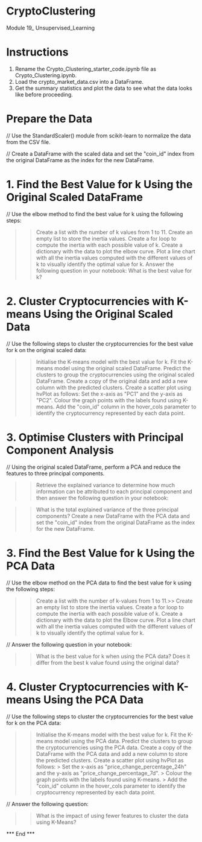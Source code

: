 # CryptoClustering
Module 19_ Unsupervised_Learning

# Instructions
1. Rename the Crypto_Clustering_starter_code.ipynb file as Crypto_Clustering.ipynb.
2. Load the crypto_market_data.csv into a DataFrame.
3. Get the summary statistics and plot the data to see what the data looks like before proceeding.

# Prepare the Data
// Use the StandardScaler() module from scikit-learn to normalize the data from the CSV file.

// Create a DataFrame with the scaled data and set the "coin_id" index from the original DataFrame as the index for the new DataFrame.


# 1. Find the Best Value for k Using the Original Scaled DataFrame
// Use the elbow method to find the best value for k using the following steps:

   >> Create a list with the number of k values from 1 to 11.
   >> Create an empty list to store the inertia values.
   >> Create a for loop to compute the inertia with each possible value of k.
   >> Create a dictionary with the data to plot the elbow curve.
   >> Plot a line chart with all the inertia values computed with the different values of k to visually identify the optimal value for k.
   >> Answer the following question in your notebook: What is the best value for k?

# 2. Cluster Cryptocurrencies with K-means Using the Original Scaled Data
//  Use the following steps to cluster the cryptocurrencies for the best value for k on the original scaled data:

  >> Initialise the K-means model with the best value for k.
  >> Fit the K-means model using the original scaled DataFrame.
  >> Predict the clusters to group the cryptocurrencies using the original scaled DataFrame.
  >> Create a copy of the original data and add a new column with the predicted clusters.
  >> Create a scatter plot using hvPlot as follows:
  >> Set the x-axis as "PC1" and the y-axis as "PC2".
  >> Colour the graph points with the labels found using K-means.
  >> Add the "coin_id" column in the hover_cols parameter to identify the cryptocurrency represented by each data point.

# 3. Optimise Clusters with Principal Component Analysis
// Using the original scaled DataFrame, perform a PCA and reduce the features to three principal components.

  >> Retrieve the explained variance to determine how much information can be attributed to each principal component and then answer the following question in your notebook:

  >> What is the total explained variance of the three principal components?
  >> Create a new DataFrame with the PCA data and set the "coin_id" index from the original DataFrame as the index for the new DataFrame.



# 3. Find the Best Value for k Using the PCA Data
// Use the elbow method on the PCA data to find the best value for k using the following steps:

  >> Create a list with the number of k-values from 1 to 11.>> Create an empty list to store the inertia values.
  >> Create a for loop to compute the inertia with each possible value of k.
  >> Create a dictionary with the data to plot the Elbow curve.
  >> Plot a line chart with all the inertia values computed with the different values of k to visually identify the optimal value for k.

// Answer the following question in your notebook:
  >> What is the best value for k when using the PCA data?
  >> Does it differ from the best k value found using the original data?
  
# 4. Cluster Cryptocurrencies with K-means Using the PCA Data
// Use the following steps to cluster the cryptocurrencies for the best value for k on the PCA data:
  >> Initialise the K-means model with the best value for k.
  >> Fit the K-means model using the PCA data.
  >> Predict the clusters to group the cryptocurrencies using the PCA data.
  >> Create a copy of the DataFrame with the PCA data and add a new column to store the predicted clusters.
  >> Create a scatter plot using hvPlot as follows:
    > Set the x-axis as "price_change_percentage_24h" and the y-axis as "price_change_percentage_7d".
    > Colour the graph points with the labels found using K-means.
    > Add the "coin_id" column in the hover_cols parameter to identify the cryptocurrency represented by each data point.

// Answer the following question:
  >> What is the impact of using fewer features to cluster the data using K-Means?

*** End ***